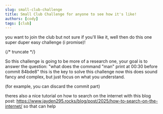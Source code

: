```yaml
---
slug: small-club-challenge
title: Small Club Challenge for anyone to see how it's like!
authors: [cody]
tags: [club]
---
```


you want to join the club but not sure if you'll like it,
well then do this one super duper easy challenge (i promise)!

{/* truncate */}

So this challenge is going to be more of a research one, your goal
is to answer the question:
"what does the command "man" print at 00:30 before commit 84bde8"
this is the key to solve this challenge
now this does sound fancy and complex, but just focus on what you understand.

(for example, you can discard the commit part)

theres also a nice tutorial on how to search on the internet
with this blog post:
https://www.jayden295.rocks/blog/post/2025/how-to-search-on-the-internet/
so that can help
